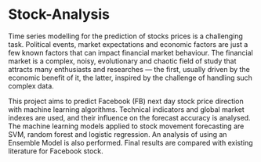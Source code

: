 # Stock-Analysis
Time series modelling for the prediction of stocks prices is a challenging task. Political events, market expectations and economic factors are just a few known factors that can impact financial market behaviour. The financial market is a complex, noisy, evolutionary and chaotic field of study that attracts many enthusiasts and researches — the first, usually driven by the economic benefit of it, the latter, inspired by the challenge of handling such complex data.

This project aims to predict Facebook (FB) next day stock price direction with machine learning algorithms. Technical indicators and global market indexes are used, and their influence on the forecast accuracy is analysed. The machine learning models applied to stock movement forecasting are SVM, random forest and logistic regression. An analysis of using an Ensemble Model is also performed. Final results are compared with existing literature for Facebook stock.
